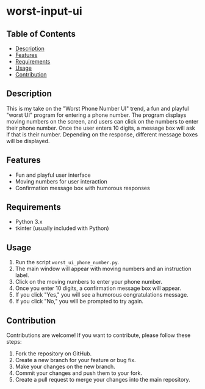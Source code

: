 # worst-input-ui

## Table of Contents
- [Description](#description)
- [Features](#features)
- [Requirements](#requirements)
- [Usage](#usage)
- [Contribution](#contribution)

## Description
This is my take on the "Worst Phone Number UI" trend, a fun and playful "worst UI" program for entering a phone number. The program displays moving numbers on the screen, and users can click on the numbers to enter their phone number. Once the user enters 10 digits, a message box will ask if that is their number. Depending on the response, different message boxes will be displayed.

## Features
- Fun and playful user interface
- Moving numbers for user interaction
- Confirmation message box with humorous responses

## Requirements
- Python 3.x
- tkinter (usually included with Python)

## Usage
1. Run the script `worst_ui_phone_number.py`.
2. The main window will appear with moving numbers and an instruction label.
3. Click on the moving numbers to enter your phone number.
4. Once you enter 10 digits, a confirmation message box will appear.
5. If you click "Yes," you will see a humorous congratulations message.
6. If you click "No," you will be prompted to try again.

## Contribution
Contributions are welcome! If you want to contribute, please follow these steps:
1. Fork the repository on GitHub.
2. Create a new branch for your feature or bug fix.
3. Make your changes on the new branch.
4. Commit your changes and push them to your fork.
5. Create a pull request to merge your changes into the main repository.
